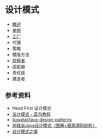 # 设计模式

- [概述](https://github.com/ceezyyy/backend-notes/blob/master/Core/DesignPatterns/notes/intro/intro.md)
- [单例](https://github.com/ceezyyy/backend-notes/blob/master/Core/DesignPatterns/notes/singleton-pattern/singleton-pattern.md)
- [工厂](https://github.com/ceezyyy/backend-notes/blob/master/Core/DesignPatterns/notes/factory-pattern/factory-pattern.md)
- 代理
- 策略
- 模版方法
- [观察者](https://github.com/ceezyyy/backend-notes/blob/master/Core/DesignPatterns/notes/observer-pattern/observer-pattern.md)
- 适配器
- 责任链
- 建造者



## 参考资料

- Head First 设计模式
- [设计模式 - 菜鸟教程](https://www.runoob.com/design-pattern/design-pattern-tutorial.html)
- [iluwatar/java-design-patterns](https://github.com/iluwatar/java-design-patterns)
- [尚硅谷Java设计模式（图解+框架源码剖析）](https://www.bilibili.com/video/BV1G4411c7N4?from=search&seid=314099375359798525)
- [设计模式之美](https://time.geekbang.org/column/intro/250)

